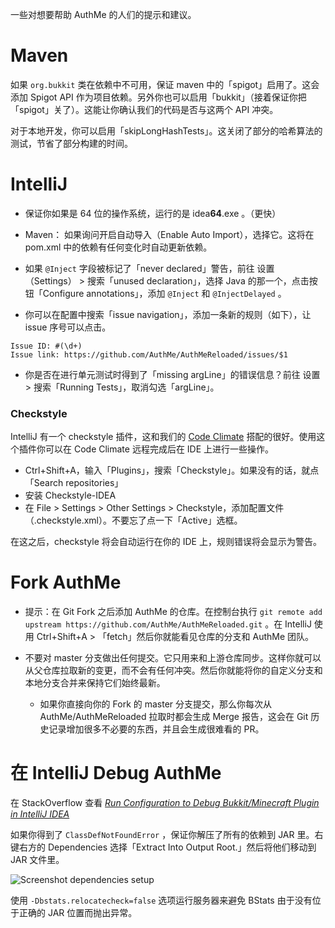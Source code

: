 一些对想要帮助 AuthMe 的人们的提示和建议。

# Maven
如果 `org.bukkit` 类在依赖中不可用，保证 maven 中的「spigot」启用了。这会添加 Spigot API 作为项目依赖。另外你也可以启用「bukkit」（接着保证你把「spigot」关了）。这能让你确认我们的代码是否与这两个 API 冲突。

对于本地开发，你可以启用「skipLongHashTests」。这关闭了部分的哈希算法的测试，节省了部分构建的时间。

# IntelliJ
- 保证你如果是 64 位的操作系统，运行的是 idea**64**.exe 。（更快）

- Maven： 如果询问开启自动导入（Enable Auto Import），选择它。这将在 pom.xml 中的依赖有任何变化时自动更新依赖。

- 如果 `@Inject` 字段被标记了「never declared」警告，前往 设置（Settings） > 搜索「unused declaration」，选择 Java 的那一个，点击按钮「Configure annotations」，添加 `@Inject` 和 `@InjectDelayed` 。

- 你可以在配置中搜索「issue navigation」，添加一条新的规则（如下），让 issue 序号可以点击。
```
Issue ID: #(\d+)
Issue link: https://github.com/AuthMe/AuthMeReloaded/issues/$1
```

- 你是否在进行单元测试时得到了「missing argLine」的错误信息？前往 设置 > 搜索「Running Tests」，取消勾选「argLine」。

### Checkstyle

IntelliJ 有一个 checkstyle 插件，这和我们的 [Code Climate](https://codeclimate.com/github/AuthMe/AuthMeReloaded/issues) 搭配的很好。使用这个插件你可以在 Code Climate 远程完成后在 IDE 上进行一些操作。

- Ctrl+Shift+A，输入「Plugins」，搜索「Checkstyle」。如果没有的话，就点「Search repositories」
- 安装 Checkstyle-IDEA
- 在 File > Settings > Other Settings > Checkstyle，添加配置文件（.checkstyle.xml）。不要忘了点一下「Active」选框。

在这之后，checkstyle 将会自动运行在你的 IDE 上，规则错误将会显示为警告。

# Fork AuthMe

- 提示：在 Git Fork 之后添加 AuthMe 的仓库。在控制台执行 `git remote add upstream https://github.com/AuthMe/AuthMeReloaded.git` 。在 IntelliJ 使用 Ctrl+Shift+A > 「fetch」然后你就能看见仓库的分支和 AuthMe 团队。 

- 不要对 master 分支做出任何提交。它只用来和上游仓库同步。这样你就可以从父仓库拉取新的变更，而不会有任何冲突。然后你就能将你的自定义分支和本地分支合并来保持它们始终最新。
  - 如果你直接向你的 Fork 的 master 分支提交，那么你每次从 AuthMe/AuthMeReloaded 拉取时都会生成 Merge 报告，这会在 Git 历史记录增加很多不必要的东西，并且会生成很难看的 PR。

# 在 IntelliJ Debug AuthMe

在 StackOverflow 查看 _[Run Configuration to Debug Bukkit/Minecraft Plugin in IntelliJ IDEA](http://stackoverflow.com/a/29945539)_ 

如果你得到了 `ClassDefNotFoundError` ，保证你解压了所有的依赖到 JAR 里。右键右方的 Dependencies 选择「Extract Into Output Root.」然后将他们移动到 JAR 文件里。

![Screenshot dependencies setup](http://jalu.ch/ext/authme-docs/intellij_extracted_dependencies.png)

使用 `-Dbstats.relocatecheck=false` 选项运行服务器来避免 BStats 由于没有位于正确的 JAR 位置而抛出异常。